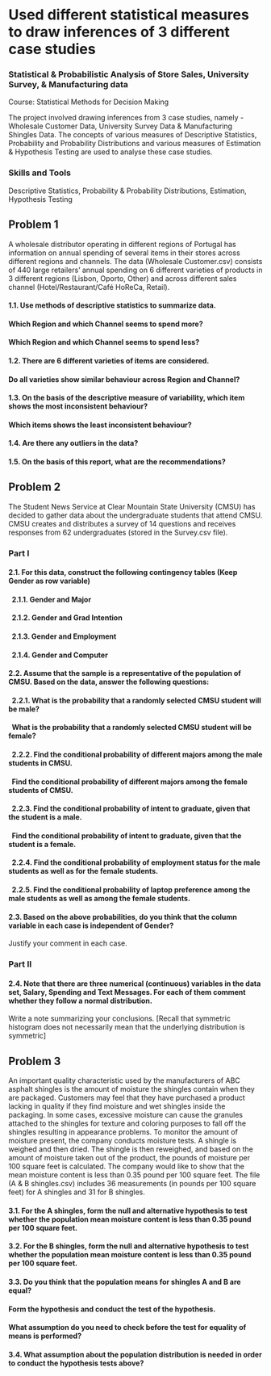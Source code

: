# Used different statistical measures to draw inferences of 3 different case studies

### Statistical & Probabilistic Analysis of Store Sales, University Survey, & Manufacturing data

Course: Statistical Methods for Decision Making

The project involved drawing inferences from 3 case studies, namely - Wholesale Customer Data, University Survey Data & Manufacturing Shingles Data. The concepts of various measures of Descriptive Statistics, Probability and Probability Distributions and various measures of Estimation & Hypothesis Testing are used to analyse these case studies.

### Skills and Tools

Descriptive Statistics, Probability & Probability Distributions, Estimation, Hypothesis Testing

## Problem 1

A wholesale distributor operating in different regions of Portugal has information on annual spending of several items in their stores across different regions and channels. The data (Wholesale Customer.csv) consists of 440 large retailers’ annual spending on 6 different varieties of products in 3 different regions (Lisbon, Oporto, Other) and across different sales channel (Hotel/Restaurant/Café HoReCa, Retail).

#### 1.1. Use methods of descriptive statistics to summarize data.
#### Which Region and which Channel seems to spend more?
#### Which Region and which Channel seems to spend less?

#### 1.2. There are 6 different varieties of items are considered.
#### Do all varieties show similar behaviour across Region and Channel?

#### 1.3. On the basis of the descriptive measure of variability, which item shows the most inconsistent behaviour?
#### Which items shows the least inconsistent behaviour?

#### 1.4. Are there any outliers in the data?

#### 1.5. On the basis of this report, what are the recommendations?


## Problem 2

The Student News Service at Clear Mountain State University (CMSU) has decided to gather data about the undergraduate students that attend CMSU. CMSU creates and distributes a survey of 14 questions and receives responses from 62 undergraduates (stored in the Survey.csv file).

### Part I

#### 2.1. For this data, construct the following contingency tables (Keep Gender as row variable)

  ####  &nbsp; 2.1.1. Gender and Major
  ####  &nbsp; 2.1.2. Gender and Grad Intention
  ####  &nbsp; 2.1.3. Gender and Employment
  ####  &nbsp; 2.1.4. Gender and Computer
 
#### 2.2. Assume that the sample is a representative of the population of CMSU. Based on the data, answer the following questions:
  ####  &nbsp; 2.2.1. What is the probability that a randomly selected CMSU student will be male?
  ####  &nbsp; What is the probability that a randomly selected CMSU student will be female?

  ####  &nbsp; 2.2.2. Find the conditional probability of different majors among the male students in CMSU.
  ####  &nbsp; Find the conditional probability of different majors among the female students of CMSU.

  ####  &nbsp; 2.2.3. Find the conditional probability of intent to graduate, given that the student is a male.
  ####  &nbsp; Find the conditional probability of intent to graduate, given that the student is a female.

  ####  &nbsp; 2.2.4. Find the conditional probability of employment status for the male students as well as for the female students.

  ####  &nbsp; 2.2.5. Find the conditional probability of laptop preference among the male students as well as among the female students.
 

#### 2.3. Based on the above probabilities, do you think that the column variable in each case is independent of Gender?
Justify your comment in each case.

### Part II

#### 2.4. Note that there are three numerical (continuous) variables in the data set, Salary, Spending and Text Messages. For each of them comment whether they follow a normal distribution.
Write a note summarizing your conclusions.
[Recall that symmetric histogram does not necessarily mean that the underlying distribution is symmetric]
 

## Problem 3

An important quality characteristic used by the manufacturers of ABC asphalt shingles is the amount of moisture the shingles contain when they are packaged. Customers may feel that they have purchased a product lacking in quality if they find moisture and wet shingles inside the packaging.   In some cases, excessive moisture can cause the granules attached to the shingles for texture and coloring purposes to fall off the shingles resulting in appearance problems. To monitor the amount of moisture present, the company conducts moisture tests. A shingle is weighed and then dried. The shingle is then reweighed, and based on the amount of moisture taken out of the product, the pounds of moisture per 100 square feet is calculated. The company would like to show that the mean moisture content is less than 0.35 pound per 100 square feet.
The file (A & B shingles.csv) includes 36 measurements (in pounds per 100 square feet) for A shingles and 31 for B shingles.


#### 3.1. For the A shingles, form the null and alternative hypothesis to test whether the population mean moisture content is less than 0.35 pound per 100 square feet.


#### 3.2. For the B shingles, form the null and alternative hypothesis to test whether the population mean moisture content is less than 0.35 pound per 100 square feet.

#### 3.3. Do you think that the population means for shingles A and B are equal?
#### Form the hypothesis and conduct the test of the hypothesis.
#### What assumption do you need to check before the test for equality of means is performed?

#### 3.4. What assumption about the population distribution is needed in order to conduct the hypothesis tests above?
